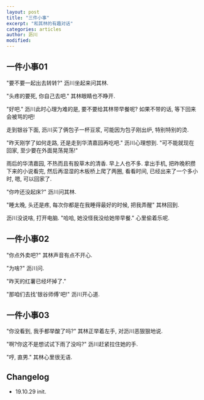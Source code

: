 ```yaml
---
layout: post
title: "三件小事"
excerpt: "和其林的有趣对话"
categories: articles
author: 沥川
modified:
---
```


## 一件小事01

"要不要一起出去转转?" 沥川坐起来问其林.

"头疼的要死, 你自己去吧." 其林眼睛也不睁开.

"好吧." 沥川此时心理为难的是, 要不要给其林带早餐呢? 如果不带的话, 等下回来会被骂的吧!

走到银谷下面, 沥川买了俩包子一杯豆浆, 可能因为包子刚出炉, 特别特别的烫.

"昨天刚学了如何走路, 还是走到华清嘉园再吃吧." 沥川心理想到. "可不能就现在回家, 至少要在外面晃荡晃荡!"

雨后的华清嘉园, 不热而且有股草木的清香. 早上人也不多. 拿出手机, 把昨晚积攒下来的小说看完, 然后再湿湿的木板桥上爬了两圈, 看看时间, 已经出来了一个多小时, 嗯, 可以回家了.

"你咋还没起床?" 沥川问其林.

"睡太晚, 头还是疼, 每次你都是在我睡得最好的时候, 把我弄醒" 其林回到.

沥川没说啥, 打开电脑. "哈哈, 她没怪我没给她带早餐." 心里偷着乐呢. 

## 一件小事02

"你点外卖吧?" 其林声音有点不开心.

"为啥?" 沥川问.

"昨天的红薯已经坏掉了."

"那咱们去找'银谷师傅'吧!" 沥川开心道.

## 一件小事03

"你没看到, 我手都举酸了吗?" 其林正举着左手, 对沥川恶狠狠地说.

"啊?你这不是想试试下雨了没吗?" 沥川赶紧拉住她的手.

"哼, 直男." 其林心里很无语.

## Changelog
*  19.10.29 init.
